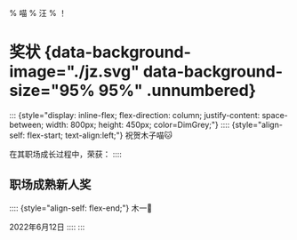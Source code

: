 % 喵
% 汪
% ！

# 奖状 {data-background-image="./jz.svg" data-background-size="95% 95%" .unnumbered}

<i class="fas fa-holly-berry"></i>
<i class="fas fa-holly-berry"></i>
<i class="fas fa-holly-berry"></i>
<i class="fas fa-holly-berry"></i>
<i class="fas fa-holly-berry"></i>
<i class="fas fa-holly-berry"></i>

::: {style="display: inline-flex; flex-direction: column; justify-content: space-between; width: 800px; height: 450px; color=DimGrey;"}
:::: {style="align-self: flex-start; text-align:left;"}
祝贺木子喵🐱

在其职场成长过程中，荣获：
::::

<h2>职场成熟新人奖</h2>

:::: {style="align-self: flex-end;"}
木一🐾

2022年6月12日
::::
:::

